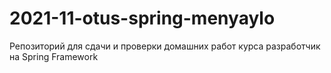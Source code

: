 # 2021-11-otus-spring-menyaylo
Репозиторий для сдачи и проверки домашних работ курса разработчик на Spring Framework
